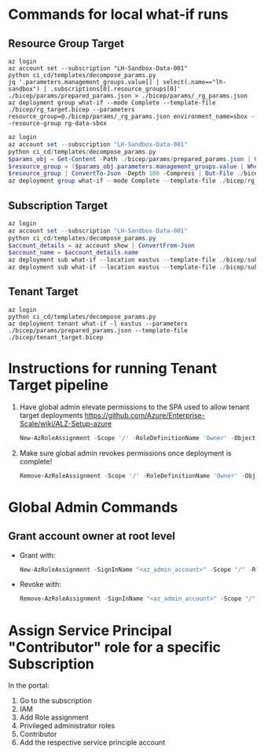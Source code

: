 # Commands for local what-if runs

## Resource Group Target

```
az login
az account set --subscription "LH-Sandbox-Data-001"
python ci_cd/templates/decompose_params.py
jq '.parameters.management_groups.value[] | select(.name=="lh-sandbox") | .subscriptions[0].resource_groups[0]' ./bicep/params/prepared_params.json > ./bicep/params/_rg_params.json
az deployment group what-if --mode Complete --template-file ./bicep/rg_target.bicep --parameters resource_group=@./bicep/params/_rg_params.json environment_name=sbox --resource-group rg-data-sbox
```

```powershell
az login
az account set --subscription "LH-Sandbox-Data-001"
python ci_cd/templates/decompose_params.py
$params_obj = Get-Content -Path ./bicep/params/prepared_params.json | ConvertFrom-Json
$resource_group = ($params_obj.parameters.management_groups.value | Where-Object {$_.name -eq "lh-sandbox"}).subscriptions[0].resource_groups[0]
$resource_group | ConvertTo-Json -Depth 100 -Compress | Out-File ./bicep/params/_rg_params.json
az deployment group what-if --mode Complete --template-file ./bicep/rg_target.bicep --parameters resource_group=@./bicep/params/_rg_params.json environment_name=sbox --resource-group rg-data-sbox
```

## Subscription Target

```powershell
az login
az account set --subscription "LH-Sandbox-Data-001"
python ci_cd/templates/decompose_params.py
$account_details = az account show | ConvertFrom-Json
$account_name = $account_details.name
az deployment sub what-if --location eastus --template-file ./bicep/subscription_target.bicep --parameters ./bicep/params/prepared_params.json environment_name=sbox deploy_type=resources target_subscription_name=$account_name
az deployment sub what-if --location eastus --template-file ./bicep/subscription_target.bicep --parameters ./bicep/params/prepared_params.json environment_name=sbox deploy_type=iam target_subscription_name=$account_name
```

## Tenant Target

```
az login
python ci_cd/templates/decompose_params.py
az deployment tenant what-if -l eastus --parameters ./bicep/params/prepared_params.json --template-file ./bicep/tenant_target.bicep
```

# Instructions for running Tenant Target pipeline

1. Have global admin elevate permissions to the SPA used to allow tenant target deployments https://github.com/Azure/Enterprise-Scale/wiki/ALZ-Setup-azure
   ```powershell
   New-AzRoleAssignment -Scope '/' -RoleDefinitionName 'Owner' -ObjectId (Get-AzADServicePrincipal -DisplayName "<service_principal_name>").id
   ```
2. Make sure global admin revokes permissions once deployment is complete!
   ```powershell
   Remove-AzRoleAssignment -Scope '/' -RoleDefinitionName 'Owner' -ObjectId (Get-AzADServicePrincipal -DisplayName "<service_principal_name>").id
   ```

# Global Admin Commands

## Grant account owner at root level

- Grant with:
  ```powershell
  New-AzRoleAssignment -SignInName "<az_admin_account>" -Scope "/" -RoleDefinitionName "Owner"
  ```
- Revoke with:
  ```powershell
  Remove-AzRoleAssignment -SignInName "<az_admin_account>" -Scope "/" -RoleDefinitionName "Owner"
  ```

# Assign Service Principal "Contributor" role for a specific Subscription

In the portal:

1. Go to the subscription
2. IAM
3. Add Role assignment
4. Privileged administrator roles
5. Contributor
6. Add the respective service principle account
